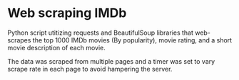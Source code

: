 # Web scraping IMDb

Python script utitizing requests and BeautifulSoup libraries that web-scrapes the top 1000 IMDb movies (By popularity), movie rating, and a short movie description of each movie.

The data was scraped from multiple pages and a timer was set to vary scrape rate in each page to avoid hampering the server.
